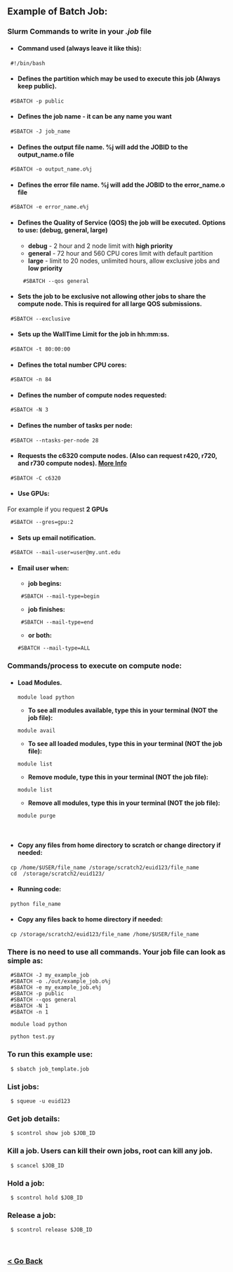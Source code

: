 ## Example of  Batch Job:


### Slurm Commands to write in your *.job* file


* #### Command used (always leave it like this):
```
 #!/bin/bash
```

* ####    Defines the partition which may be used to execute this job (Always keep public).
```
 #SBATCH -p public
```

* ####    Defines the job name - it can be any name you want
```
 #SBATCH -J job_name
```

* ####    Defines the output file name. %j will add the JOBID to the output_name.o file
```
 #SBATCH -o output_name.o%j
```

* ####    Defines the error file name. %j will add the JOBID to the error_name.o file
```
 #SBATCH -e error_name.e%j
```

* ####    Defines the Quality of Service (**QOS**) the job will be executed. Options to use: (debug, general, large)
  * **debug** - 2 hour and 2 node limit with **high priority**
  * **general** - 72 hour and 560 CPU cores limit with default partition
  * **large** - limit to 20 nodes, unlimited hours, allow exclusive jobs and **low priority**
 
```
     #SBATCH --qos general
```

* ####    Sets the job to be exclusive not allowing other jobs to share the compute node.  This is required for all large QOS submissions.
```
 #SBATCH --exclusive
```

* ####    Sets up the WallTime Limit for the job in hh:mm:ss.
```
 #SBATCH -t 80:00:00
```

* ####    Defines the total number CPU cores:
```
 #SBATCH -n 84
```

* ####    Defines the number of compute nodes requested:
```
 #SBATCH -N 3
```

* ####    Defines the number of tasks per node:
```
 #SBATCH --ntasks-per-node 28
```

* ####    Requests the c6320 compute nodes. (Also can request r420, r720, and r730 compute nodes). [More Info](https://hpc.unt.edu/compute-nodes)
```
 #SBATCH -C c6320
```

* ####    Use GPUs:
For example if you request **2 GPUs**
```
 #SBATCH --gres=gpu:2
```

* ####    Sets up email notification.
```
 #SBATCH --mail-user=user@my.unt.edu
```

* ####    Email user when:
  * **job begins:**
  ```
   #SBATCH --mail-type=begin
  ```
  * **job finishes:**
  ```
   #SBATCH --mail-type=end
  ```
  * **or both:**
   ```
   #SBATCH --mail-type=ALL
  ```

### Commands/process to execute on compute node:
* #### Load Modules.
   ```
   module load python
  ```
  * **To see all modules available, type this in your terminal (NOT the job file):**
  ```
  module avail
  ```
  * **To see all loaded modules, type this in your terminal (NOT the job file):**
  ```
  module list
  ```
  * **Remove module, type this in your terminal (NOT the job file):**
  ```
  module list
  ```
  * **Remove all modules, type this in your terminal (NOT the job file):**
  ```
  module purge
  ```

</br>

* #### Copy any files from home directory to scratch or change directory if needed:
```
 cp /home/$USER/file_name /storage/scratch2/euid123/file_name
 cd  /storage/scratch2/euid123/
```
* #### Running code:
```
 python file_name
```

* #### Copy any files back to home directory if needed:
```
 cp /storage/scratch2/euid123/file_name /home/$USER/file_name
 ```

### There is no need to use all commands. Your job file can look as simple as:
```
 #SBATCH -J my_example_job
 #SBATCH -o ./out/example_job.o%j
 #SBATCH -e my_example_job.e%j
 #SBATCH -p public
 #SBATCH --qos general
 #SBATCH -N 1
 #SBATCH -n 1

 module load python

 python test.py
```
 

 
 
 ### To run this example use:
 

```
 $ sbatch job_template.job
```

### List jobs:


```
 $ squeue -u euid123
```




### Get job details:
```
 $ scontrol show job $JOB_ID
```


### Kill a job. Users can kill their own jobs, root can kill any job.
```
 $ scancel $JOB_ID
```

### Hold a job:
```
 $ scontrol hold $JOB_ID
```


### Release a job:
```
 $ scontrol release $JOB_ID
```


<br/>

### [< Go Back](https://github.com/gmihaila/unt_hpc)
